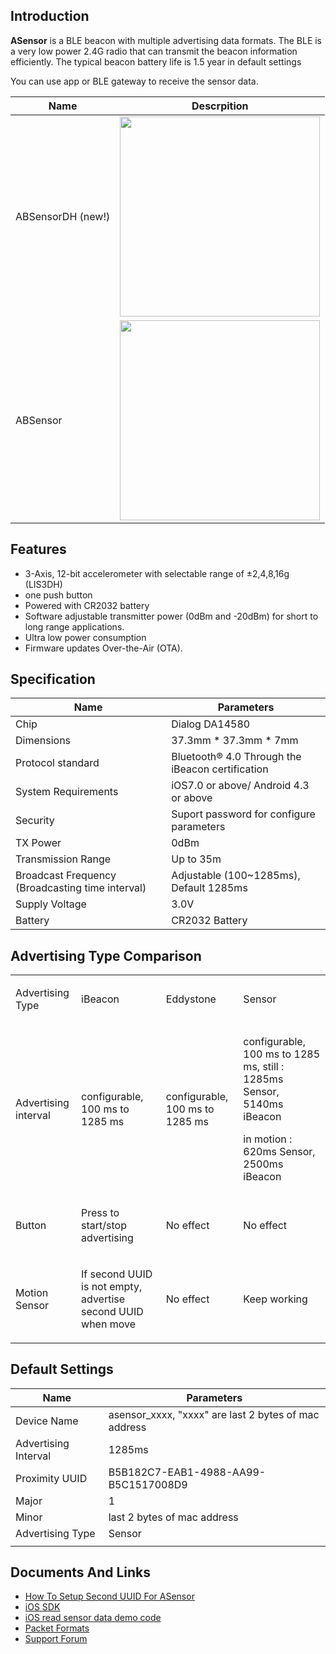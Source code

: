 ## Introduction

**ASensor** is a BLE beacon with multiple advertising data formats. The
BLE is a very low power 2.4G radio that can transmit the beacon
information efficiently. The typical beacon battery life is 1.5 year in
default settings

You can use app or BLE gateway to receive the sensor
data.

| Name               | Descrpition                                                                         |
| ------------------ | ----------------------------------------------------------------------------------- |
| ABSensorDH (new\!) | <img src="http://i1.aprbrother.com/ABsensorDHF.jpg-640.jpg" width=320> |
| ABSensor           | <img src="http://i1.aprbrother.com/asensor_4.jpg-640.jpg" width="320"> |

## Features

  - 3-Axis, 12-bit accelerometer with selectable range of ±2,4,8,16g
    (LIS3DH)
  - one push button
  - Powered with CR2032 battery
  - Software adjustable transmitter power (0dBm and -20dBm) for short to
    long range applications.
  - Ultra low power consumption
  - Firmware updates Over-the-Air
(OTA).

## Specification

| Name                                             | Parameters                                       |
| ------------------------------------------------ | ------------------------------------------------ |
| Chip                                             | Dialog DA14580                                   |
| Dimensions                                       | 37.3mm \* 37.3mm \* 7mm                          |
| Protocol standard                                | Bluetooth® 4.0 Through the iBeacon certification |
| System Requirements                              | iOS7.0 or above/ Android 4.3 or above            |
| Security                                         | Suport password for configure parameters         |
| TX Power                                         | 0dBm                                             |
| Transmission Range                               | Up to 35m                                        |
| Broadcast Frequency (Broadcasting time interval) | Adjustable (100~1285ms), Default 1285ms          |
| Supply Voltage                                   | 3.0V                                             |
| Battery                                          | CR2032 Battery                                   |

## Advertising Type Comparison

<table>
<tbody>
<tr class="odd">
<td><p>Advertising Type</p></td>
<td><p>iBeacon</p></td>
<td><p>Eddystone</p></td>
<td><p>Sensor</p></td>
</tr>
<tr class="even">
<td><p>Advertising interval</p></td>
<td><p>configurable, 100 ms to 1285 ms</p></td>
<td><p>configurable, 100 ms to 1285 ms</p></td>
<td><p>configurable, 100 ms to 1285 ms, still : 1285ms Sensor, 5140ms iBeacon</p>
<p>in motion : 620ms Sensor, 2500ms iBeacon</p></td>
</tr>
<tr class="odd">
<td><p>Button</p></td>
<td><p>Press to start/stop advertising</p></td>
<td><p>No effect</p></td>
<td><p>No effect</p></td>
</tr>
<tr class="even">
<td><p>Motion Sensor</p></td>
<td><p>If second UUID is not empty, advertise second UUID when move</p></td>
<td><p>No effect</p></td>
<td><p>Keep working</p></td>
</tr>
<tr class="odd">
</tr>
</tbody>
</table>

## Default Settings

| Name                 | Parameters                                            |
| -------------------- | ----------------------------------------------------- |
| Device Name          | asensor_xxxx, "xxxx" are last 2 bytes of mac address |
| Advertising Interval | 1285ms                                                |
| Proximity UUID       | B5B182C7-EAB1-4988-AA99-B5C1517008D9                  |
| Major                | 1                                                     |
| Minor                | last 2 bytes of mac address                           |
| Advertising Type     | Sensor                                                |
|  |

## Documents And Links

  - [How To Setup Second UUID For
    ASensor](How_To_Setup_Second_UUID_For_ASensor.md)
  - [iOS SDK](https://github.com/AprilBrother/ABSensor-iOS-SDK)
  - [iOS read sensor data demo
    code](https://github.com/AprilBrother/iOS-ASensor-demo)
  - [Packet Formats](ASensor_Packet_Formats.md)
  - [Support Forum](http://bbs.aprbrother.com)
